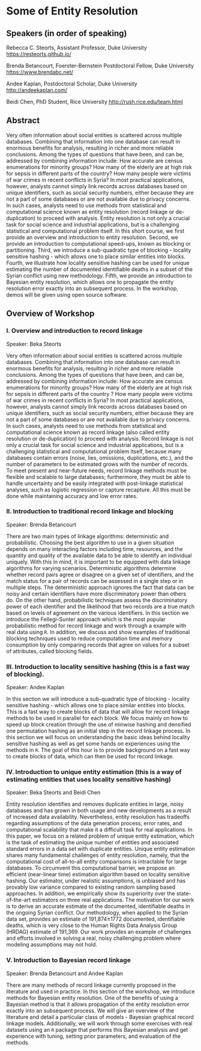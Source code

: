 # Some of Entity Resolution

## Speakers (in order of speaking) 

Rebecca C. Steorts, Assistant Professor, Duke University 
https://resteorts.github.io/

Brenda Betancourt, Foerster-Bernstein Postdoctoral Fellow, Duke University
https://www.brendabc.net/

Andee Kaplan, Postdoctoral Scholar, Duke University
http://andeekaplan.com/

Beidi Chen, PhD Student, Rice University
http://rush.rice.edu/team.html

## Abstract

Very often information about social entities is scattered across multiple databases.  Combining that information into one database can result in enormous benefits for analysis, resulting in richer and more reliable conclusions.  Among the types of questions that have been, and can be, addressed by combining information include: How accurate are census enumerations for minority groups? How many of the elderly are at high risk for sepsis in different parts of the country? How many people were victims of war crimes in recent conflicts in Syria? In most practical applications, however, analysts cannot simply link records across databases based on unique identifiers, such as social security numbers, either because they are not a part of some databases or are not available due to privacy concerns.  In such cases, analysts need to use methods from statistical and computational science known as entity resolution (record linkage or de-duplication) to proceed with analysis.  Entity resolution is not only a crucial task for social science and industrial applications, but is a challenging statistical and computational problem itself. In this short course, we first provide an overview and introduction to entity resolution. Second, we provide an introduction to computational speed-ups, known as blocking or partitioning. Third, we introduce a sub-quadratic type of blocking - locality sensitive hashing - which allows one to place similar entities into blocks. Fourth, we illustrate how locality sensitive hashing can be used for unique estimating the number of documented identifiable deaths in a subset of the Syrian conflict using new methodology. Fifth, we provide an introduction to Bayesian entity resolution, which allows one to propagate the entity resolution error exactly into an subsequent process. In the workshop, demos will be given using open source software. 

## Overview of Workshop

### I. Overview and introduction to record linkage
Speaker: Beka Steorts

Very often information about social entities is scattered across multiple databases. Combining that information into one database can result in enormous benefits for analysis, resulting in richer and more reliable conclusions. Among the types of questions that have been, and can be, addressed by combining information include: How accurate are census enumerations for minority groups? How many of the elderly are at high risk for sepsis in different parts of the country ? How many people were victims of war crimes in recent conflicts in Syria? In most practical applications, however, analysts cannot simply link records across databases based on unique identifiers, such as social security numbers, either because they are not a part of some databases or are not available due to privacy concerns. In such cases, analysts need to use methods from statistical and computational science known as record linkage (also called entity resolution or de-duplication) to proceed with analysis. Record linkage is not only a crucial task for social science and industrial applications, but is a challenging statistical and computational problem itself, because many databases contain errors (noise, lies, omissions, duplications, etc.), and the number of parameters to be estimated grows with the number of records. To meet present and near-future needs, record linkage methods must be flexible and scalable to large databases; furthermore, they must be able to handle uncertainty and be easily integrated with post-linkage statistical analyses, such as logistic regression or capture recapture. All this must be done while maintaining accuracy and low error rates.

### II. Introduction to traditional record linkage and blocking  
Speaker: Brenda Betancourt 

There are two main types of linkage algorithms: deterministic and probabilistic. Choosing the best algorithm to use in a given situation depends on many interacting factors including time, resources, and the quantity and quality of the available data  to be able to identify an individual uniquely. With this in mind, it is important to be equipped with data linkage algorithms for varying scenarios. Deterministic algorithms determine whether record pairs agree or disagree on a given set of identifiers, and the match status for a pair of records can be assessed in a single step or in multiple steps. The deterministic approach ignores the fact that data can be noisy and certain identifiers have more discriminatory power than others do. On the other hand, probabilistic techniques assess the discriminatory power of each identifier and the likelihood that two records are a true match based on levels of agreement on the various identifiers. In this section we introduce the Fellegi-Sunter approach which is the most popular probabilistic method for record linkage and work through a example with real data using `R`. In addition, we discuss and show examples of traditional blocking techniques used to reduce computation time and memory consumption by only comparing records that agree on values for a subset of attributes, called blocking fields.


### III. Introduction to locality sensitive hashing (this is a fast way of blocking).   
Speaker: Andee Kaplan

In this section we will introduce a sub-quadratic type of blocking - locality sensitive hashing - which allows one to place similar entities into blocks. This is a fast way to create blocks of data that will allow for record linkage methods to be used in parallel for each block. We focus mainly on how to speed up block creation through the use of minwise hashing and densified one permutation hashing as an initial step in the record linkage process. In this section we will focus on understanding the basic ideas behind locality sensitive hashing as well as get some hands on experiences using the methods in `R`. The goal of this hour is to provide background on a fast way to create blocks of data, which can then be used for record linkage.

### IV. Introduction to unique entity estimation (this is a way of estimating entities that uses locality sensitive hashing)  
Speaker: Beka Steorts and Beidi Chen 

Entity resolution identifies and removes duplicate entities in large, noisy databases and has grown in both usage and new developments as a result of increased data availability. Nevertheless, entity resolution has tradeoffs regarding assumptions of the data generation process, error rates, and computational scalability that make it a difficult task for real applications. In this paper, we focus on a related problem of unique entity estimation, which is the task of estimating the unique number of entities and associated standard errors in a data set with duplicate entities. Unique entity estimation shares many fundamental challenges of entity resolution, namely, that the computational cost of all-to-all entity comparisons is intractable for large databases. To circumvent this computational barrier, we propose an efficient (near-linear time) estimation algorithm based on locality sensitive hashing. Our estimator, under realistic assumptions, is unbiased and has provably low variance compared to existing random sampling based approaches. In addition, we empirically show its superiority over the state-of-the-art estimators on three real applications. The motivation for our work is to derive an accurate estimate of the documented, identifiable deaths in the ongoing Syrian conflict. Our methodology, when applied to the Syrian data set, provides an estimate of 191,874±1772 documented, identifiable deaths, which is very close to the Human Rights Data Analysis Group (HRDAG) estimate of 191,369. Our work provides an example of challenges and efforts involved in solving a real, noisy challenging problem where modeling assumptions may not hold.

### V. Introduction to Bayesian record linkage  
Speaker: Brenda Betancourt and Andee Kaplan

There are many methods of record linkage currently proposed in the literature and used in practice. In this section of the workshop, we introduce methods for Bayesian entity resolution. One of the benefits of using a Bayesian method is that it allows propagation of the entity resolution error exactly into an subsequent process. We will give an overview of the literature and detail a particular class of models - Bayesian graphical record linkage models. Additionally, we will work through some exercises with real datasets using an `R` package that performs this Bayesian analysis and get experience with tuning, setting prior parameters, and evaluation of the methods.

